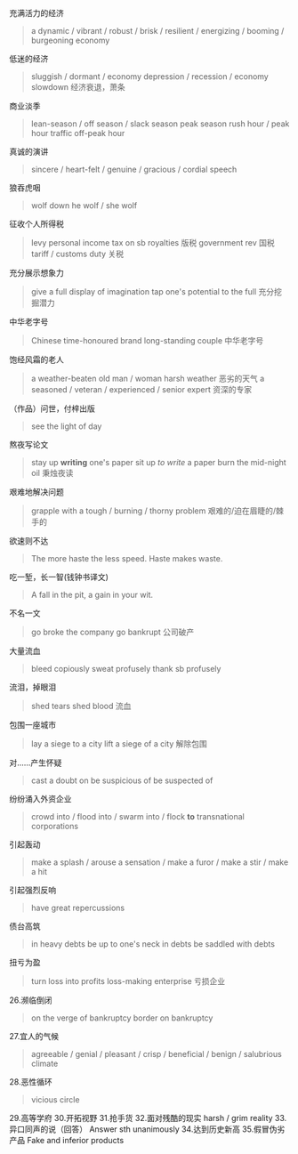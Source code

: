 充满活力的经济
> a dynamic / vibrant / robust / brisk / resilient / energizing / booming / burgeoning economy 

低迷的经济
> sluggish / dormant / 
> economy depression / recession / economy slowdown 经济衰退，萧条

商业淡季
> lean-season / off season / slack season
> peak season
> rush hour / peak hour
> traffic off-peak hour

真诚的演讲
> sincere / heart-felt / genuine / gracious / cordial speech

狼吞虎咽
> wolf down
> he wolf / she wolf

征收个人所得税
> levy personal income tax on sb
> royalties 版税
> government rev 国税
> tariff / customs duty 关税

充分展示想象力
> give a full display of imagination
> tap one's potential to the full 充分挖掘潜力

中华老字号
> Chinese time-honoured brand
> long-standing couple 中华老字号

饱经风霜的老人
> a weather-beaten old man / woman
> harsh weather 恶劣的天气
> a seasoned / veteran / experienced / senior expert 资深的专家

（作品）问世，付梓出版
> see the light of day 

熬夜写论文
> stay up **writing** one's paper
> sit up *to write* a paper
> burn the mid-night oil 秉烛夜读

艰难地解决问题
> grapple with a tough / burning / thorny problem 艰难的/迫在眉睫的/棘手的

欲速则不达
> The more haste the less speed.
> Haste makes waste.

吃一堑，长一智(钱钟书译文)
> A fall in the pit, a gain in your wit.

不名一文
> go broke
> the company go bankrupt 公司破产

大量流血
> bleed copiously
> sweat profusely
> thank sb profusely

流泪，掉眼泪
> shed tears 
> shed blood 流血

包围一座城市
> lay a siege to a city
> lift a siege of a city 解除包围

对……产生怀疑
> cast a doubt on
> be suspicious of 
> be suspected of

纷纷涌入外资企业
> crowd into / flood into / swarm into / flock **to** transnational corporations 

引起轰动
> make a splash / arouse a sensation / make a furor / make a stir / make a hit

引起强烈反响
> have great repercussions 

债台高筑
> in heavy debts
> be up to one's neck in debts
> be saddled with debts

扭亏为盈
> turn loss into profits
> loss-making enterprise 亏损企业

26.濒临倒闭
> on the verge of bankruptcy
> border on bankruptcy

27.宜人的气候 
> agreeable / genial / pleasant / crisp / beneficial / benign / salubrious climate

28.恶性循环
> vicious circle

29.高等学府
30.开拓视野
31.抢手货
32.面对残酷的现实
harsh / grim reality
33.异口同声的说（回答）
Answer sth unanimously
34.达到历史新高
35.假冒伪劣产品
Fake and inferior products
